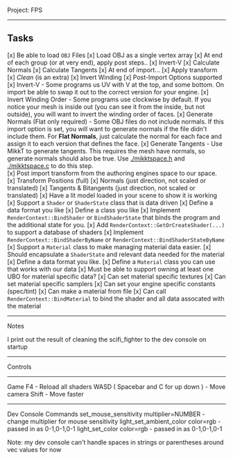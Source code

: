 Project: FPS

------

## Tasks
[x] Be able to load `OBJ` Files
    [x] Load OBJ as a single vertex array
    [x] At end of each group (or at very end), apply post steps..
        [x] Invert-V
        [x] Calculate Normals
        [x] Calculate Tangents
    [x] At end of import...
        [x] Apply transform
        [x] *Clean* (is an extra) 
        [x] Invert Winding
[x] Post-Import Options supported
    [x] Invert-V
        - Some programs us UV with V at the top, and some bottom.  On import
          be able to swap it out to the correct version for your engine.
    [x] Invert Winding Order
        - Some programs use clockwise by default.  If you notice your mesh is 
          inside out (you can see it from the inside, but not outside), you will
          want to invert the winding order of faces.
    [x] Generate Normals (Flat only required)
        - Some OBJ files do not include normals.  If this import option is set, 
          you will want to generate normals if the file didn't include them.
          For **Flat Normals**, just calculate the normal for each face and assign it to
          each version that defines the face. 
    [x] Generate Tangents
        - Use MikkT to generate tangents.  This requires the mesh have normals, so generate
          normals should also be true. 
          Use [./mikktspace.h](./mikktspace.h) and [./mikktspace.c](./mikktspace.c) to
          do this step.  
    [x] Post import transform from the authoring engines space to our space.
        [x] Transform Positions (full)
        [x] Normals (just direction, not scaled or translated)
        [x] Tangents & Bitangents (just direction, not scaled or translated)
[x] Have a lit model loaded in your scene to show it is working
[x] Support a `Shader` or `ShaderState` class that is data driven
    [x] Define a data format you like
    [x] Define a class you like
    [x] Implement `RenderContext::BindShader` or `BindShaderState` that
        binds the program and the additional state for you.
    [x] Add `RenderContext::GetOrCreateShader(...)` to support a database of shaders
    [x] Implement `RenderContext::BindShaderByName` or `RenderContext::BindShaderStateByName`
[x] Support a `Material` class to make managing material data easier.
    [x] Should encapsulate a `ShaderState` and relevant data needed for the material
    [x] Define a data format you like.
    [x] Define a `Material` class you can use that works with our data
        [x] Must be able to support owning at least one UBO for material specific data?
        [x] Can set material specific textures
        [x] Can set material specific samplers
        [x] Can set your engine specific constants (spec/tint)
    [x] Can make a material from file
    [x] Can call `RenderContext::BindMaterial` to bind the shader and all data assocated with the material

-------
Notes

I print out the result of cleaning the scifi_fighter to the dev console on startup

-------
Controls

-------
Game
F4 - Reload all shaders
WASD ( Spacebar and C for up down ) - Move camera
Shift - Move faster 

------
Dev Console Commands
set_mouse_sensitivity multiplier=NUMBER - change multiplier for mouse sensitivity
light_set_ambient_color color=rgb - passed in as 0-1,0-1,0-1
light_set_color color=rgb - passed in as 0-1,0-1,0-1

Note: my dev console can't handle spaces in strings or parentheses around vec values for now
